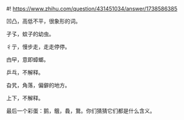 #! https://www.zhihu.com/question/431451034/answer/1738586385

[comment]: <> (Answer URL: https://www.zhihu.com/question/431451034/answer/1738586385)
[comment]: <> (Question Title: 各种语言有些什么书写奇葩的单词？)
[comment]: <> (Author Name: 采石工)
[comment]: <> (Create Time: 2021-02-19 23:23:44)

凹凸，高低不平，很象形的词。

孑孓，蚊子的幼虫。

彳亍，慢步走，走走停停。

甴曱，意即蟑螂。

乒乓，不解释。

旮旯，角落，偏僻的地方。

上下，不解释。

最后一个彩蛋：鹅，䳘，䳗，鵞。你们猜猜它们都是什么含义。

